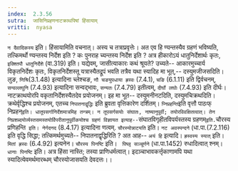 ```yaml
---
index:  2.3.56
sutra:  जासिनिप्रहणनाटक्राथपिषां हिंसायाम्
vritti:  nyasa
---
```


`न दैवादिकस्य` इति। हिंसायामिति वचनात्। अस्य च तत्राप्रवृत्तेः। अत एव हि ण्यन्तस्यैव ग्रहणं भविष्यति, तत्किमर्थो ण्यन्तस्य निर्देश इति ? कः पुनराह च्यन्तस्य निर्देश इति ? अत्र हीकारोऽयं धातुनिर्देशार्थः कृतः, `इक्श्तिपौ धातुनिर्देशे` (वा.319) इति। यद्येवम्, जासीत्याकारः कथं श्रूयते? उच्यते-- आकारमुच्चार्य विकृतनिर्देशः कृतः, विकृतनिर्देशस्तू यत्रास्यैतद्रूपं भवति तत्रैव यथा स्यादिह मा भूत्,-- दस्युमजीजसदिति। लुङ, `णिश्रि`(3.1.48) इत्यादिना च्लेश्चङ, `णौ चङयुपधाया ह्रस्वः` (7.4.1), `चङि` (6.1.11) इति द्विर्वचनम्, `सन्वल्लघुनि` (7.4.93) इत्यादिना सन्वद्भावः, `सन्यतः` (7.4.79) इतीत्वम्, `दीर्घो लघोः` (7.4.93) इति दीर्घः। नाटक्राथयोरपि वकृतानिर्देशस्यैतदेव प्रयोजनम्। इह मा भूत-- दस्युमनीनटदिति, दस्युमचिक्रथदिति। क्रथेर्वृद्धिश्च प्रयोजनम्, एतच्च `निपातनाद्वृद्धिः` इति ब्रुवता वृत्तिकारेण दर्शितम्। `प्निप्रहन्ति`इति वृत्तौ पाठःफ् निप्रहन्` इति। धातूपसर्गानिर्देशमात्रमिह तन्त्रम्। न तूपसर्गसयोः संघातः, नाष्यानुपूर्वी; तयोरविवक्षितत्वात्। तेन निप्रशब्दयोर्व्यस्तसमस्तयोर्विपरीतानुपूर्वीकयोश्च ग्रहणं विज्ञायत इत्याह-- `संघातविगृहीतविपर्यस्तस्य ग्रहणम्` इति. `चौरस्य प्रणिहन्ति` इति। नेर्गदनद` (8.4.17) इत्यादिना णत्वम्. `चौरस्योन्नाटयति` इति। `नट अवस्पन्दने` (धा.पा.(7.2.116) इति वृद्धि सिद्धा; तत्किमर्थमुच्यते-- निपातनाद्वृद्धिरिति ? अत आह-- `अयं हि` इत्यादि। `ह्रस्वस्य स्यात्` इति। `मितां ह्रस्वः` (6.4.92) इत्यनेन। `चौरस्य पिनष्टि` इति। ` पिष्लृ सञ्चूर्णने` (धा.पा.1452) रुधादित्वात् श्नम्। `धानाः पिनष्टि` इति। अत्र हिंसा नास्ति; तस्या प्राणिधर्मत्वात्। इदञ्चाभावकर्त्तृकाणामपि यथा स्यादित्येवमर्थमारब्धम् चौरस्योजासयति देवदत्तः।।


